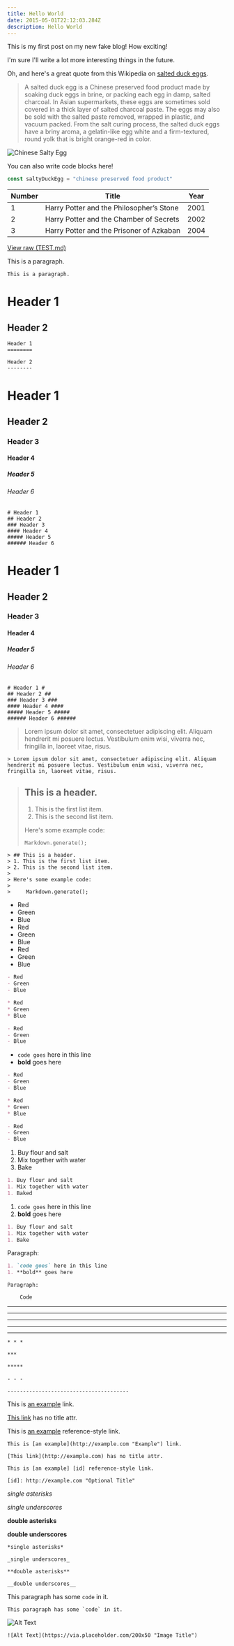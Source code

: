 ```yaml
---
title: Hello World
date: 2015-05-01T22:12:03.284Z
description: Hello World
---
```

This is my first post on my new fake blog! How exciting!

I'm sure I'll write a lot more interesting things in the future.

Oh, and here's a great quote from this Wikipedia on
[salted duck eggs](https://en.wikipedia.org/wiki/Salted_duck_egg).

> A salted duck egg is a Chinese preserved food product made by soaking duck
> eggs in brine, or packing each egg in damp, salted charcoal. In Asian
> supermarkets, these eggs are sometimes sold covered in a thick layer of salted
> charcoal paste. The eggs may also be sold with the salted paste removed,
> wrapped in plastic, and vacuum packed. From the salt curing process, the
> salted duck eggs have a briny aroma, a gelatin-like egg white and a
> firm-textured, round yolk that is bright orange-red in color.

![Chinese Salty Egg](./salty_egg.jpg)

You can also write code blocks here!

```js
const saltyDuckEgg = "chinese preserved food product"
```

| Number | Title                                    | Year |
| ------ | ---------------------------------------- | ---- |
| 1      | Harry Potter and the Philosopher’s Stone | 2001 |
| 2      | Harry Potter and the Chamber of Secrets  | 2002 |
| 3      | Harry Potter and the Prisoner of Azkaban | 2004 |

[View raw (TEST.md)](https://raw.github.com/adamschwartz/github-markdown-kitchen-sink/master/README.md)

This is a paragraph.

```
This is a paragraph.
```

# Header 1

## Header 2

```
Header 1
========

Header 2
--------
```

# Header 1

## Header 2

### Header 3

#### Header 4

##### Header 5

###### Header 6

```
# Header 1
## Header 2
### Header 3
#### Header 4
##### Header 5
###### Header 6
```

# Header 1

## Header 2

### Header 3

#### Header 4

##### Header 5

###### Header 6

```
# Header 1 #
## Header 2 ##
### Header 3 ###
#### Header 4 ####
##### Header 5 #####
###### Header 6 ######
```

> Lorem ipsum dolor sit amet, consectetuer adipiscing elit. Aliquam hendrerit mi posuere lectus. Vestibulum enim wisi, viverra nec, fringilla in, laoreet vitae, risus.

```
> Lorem ipsum dolor sit amet, consectetuer adipiscing elit. Aliquam hendrerit mi posuere lectus. Vestibulum enim wisi, viverra nec, fringilla in, laoreet vitae, risus.
```

> ## This is a header.
>
> 1. This is the first list item.
> 2. This is the second list item.
>
> Here's some example code:
>
> ```
> Markdown.generate();
> ```

```
> ## This is a header.
> 1. This is the first list item.
> 2. This is the second list item.
>
> Here's some example code:
>
>     Markdown.generate();
```

* Red
* Green
* Blue
* Red
* Green
* Blue
* Red
* Green
* Blue

```markdown
- Red
- Green
- Blue

* Red
* Green
* Blue

- Red
- Green
- Blue
```

* `code goes` here in this line
* **bold** goes here

```markdown
- Red
- Green
- Blue

* Red
* Green
* Blue

- Red
- Green
- Blue
```

1. Buy flour and salt
2. Mix together with water
3. Bake

```markdown
1. Buy flour and salt
1. Mix together with water
1. Baked
```

1. `code goes` here in this line
2. **bold** goes here

```markdown
1. Buy flour and salt
1. Mix together with water
1. Bake
```

Paragraph:

```markdown
1. `code goes` here in this line
1. **bold** goes here
```

<!-- -->

```
Paragraph:

    Code
```

- - -

- - -

- - -

- - -

- - -

```
* * *

***

*****

- - -

---------------------------------------
```

This is [an example](http://example.com "Example") link.

[This link](http://example.com) has no title attr.

This is [an example](http://example.com "Optional Title") reference-style link.

```
This is [an example](http://example.com "Example") link.

[This link](http://example.com) has no title attr.

This is [an example] [id] reference-style link.

[id]: http://example.com "Optional Title"
```

*single asterisks*

*single underscores*

**double asterisks**

**double underscores**

```
*single asterisks*

_single underscores_

**double asterisks**

__double underscores__
```

This paragraph has some `code` in it.

```
This paragraph has some `code` in it.
```

![Alt Text](https://via.placeholder.com/200x50 "Image Title")

```
![Alt Text](https://via.placeholder.com/200x50 "Image Title")
```
